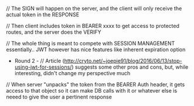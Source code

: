 // The SIGN will happen on the server, and the client will only receive the actual token in the RESPONSE

// Then client includes token in BEARER xxxx to get access to protected routes, and the server does the VERIFY

// The whole thing is meant to compete with SESSION MANAGEMENT essentially.. JWT however has nice features like inherent expiration option

* Round 2 - 
// Article (http://cryto.net/~joepie91/blog/2016/06/13/stop-using-jwt-for-sessions/) suggests some other pros and cons, but, while interesting, didn't change my perspective much 

// When server "unpacks" the token from the BEARER Auth header, it gets access to that object so it can make DB calls with it or whatever else is neeed to give the user a pertinent response